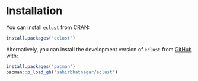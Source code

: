 Installation
============

You can install `eclust` from [CRAN](https://cran.r-project.org/package=eclust):

``` r
install.packages("eclust")
```

Alternatively, you can install the development version of `eclust` from [GitHub](https://github.com/sahirbhatnagar/eclust) with:

``` r
install.packages("pacman")
pacman::p_load_gh("sahirbhatnagar/eclust")
```

